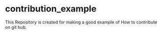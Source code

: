 # contribution_example
This Repository is created for making a good example of How to contribute on git hub.
